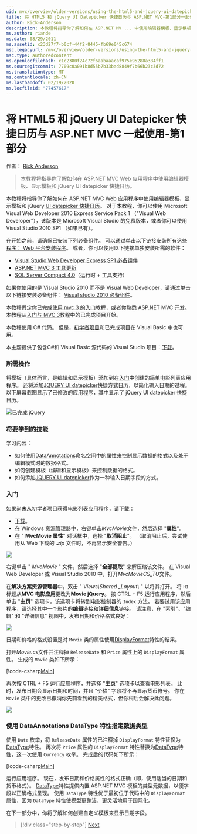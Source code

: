 ```yaml
---
uid: mvc/overview/older-versions/using-the-html5-and-jquery-ui-datepicker-popup-calendar-with-aspnet-mvc/using-the-html5-and-jquery-ui-datepicker-popup-calendar-with-aspnet-mvc-part-1
title: 将 HTML5 和 jQuery UI Datepicker 快捷日历与 ASP.NET MVC-第1部分一起使用 |Microsoft Docs
author: Rick-Anderson
description: 本教程将指导你了解如何在 ASP.NET MV ... 中使用编辑器模板、显示模板和 jQuery UI datepicker 快捷日历
ms.author: riande
ms.date: 08/29/2011
ms.assetid: c23d27f7-b0cf-44f2-8445-fb69e045c674
msc.legacyurl: /mvc/overview/older-versions/using-the-html5-and-jquery-ui-datepicker-popup-calendar-with-aspnet-mvc/using-the-html5-and-jquery-ui-datepicker-popup-calendar-with-aspnet-mvc-part-1
msc.type: authoredcontent
ms.openlocfilehash: c1c2380f24c72f6aabaaacaf975e95288a384ff1
ms.sourcegitcommit: 7709c0a091b8d55b7b33bad8849f7b66b23c3d72
ms.translationtype: MT
ms.contentlocale: zh-CN
ms.lasthandoff: 02/19/2020
ms.locfileid: "77457617"
---
```

# <a name="using-the-html5-and-jquery-ui-datepicker-popup-calendar-with-aspnet-mvc---part-1"></a>将 HTML5 和 jQuery UI Datepicker 快捷日历与 ASP.NET MVC 一起使用-第1部分

作者： [Rick Anderson](https://twitter.com/RickAndMSFT)

> 本教程将指导你了解如何在 ASP.NET MVC Web 应用程序中使用编辑器模板、显示模板和 jQuery UI datepicker 快捷日历。

本教程将指导你了解如何在 ASP.NET MVC Web 应用程序中使用编辑器模板、显示模板和 jQuery [UI datepicker 快捷日历](http://plugins.jquery.com/project/datepicker)。 对于本教程，你可以使用 Microsoft Visual Web Developer 2010 Express Service Pack 1 （&quot;Visual Web Developer&quot;），该版本是 Microsoft Visual Studio 的免费版本，或者你可以使用 Visual Studio 2010 SP1 （如果已有）。

在开始之前，请确保已安装下列必备组件。 可以通过单击以下链接安装所有这些[程序： Web 平台安装程序](https://www.microsoft.com/web/gallery/install.aspx?appid=VWD2010SP1Pack)。 或者，你可以使用以下链接单独安装所需的软件：

- [Visual Studio Web Developer Express SP1 必备组件](https://www.microsoft.com/web/gallery/install.aspx?appid=VWD2010SP1Pack)
- [ASP.NET MVC 3 工具更新](https://www.microsoft.com/web/gallery/install.aspx?appsxml=&amp;appid=MVC3)
- [SQL Server Compact 4.0](https://www.microsoft.com/web/gallery/install.aspx?appid=SQLCE;SQLCEVSTools_4_0)（运行时 + 工具支持）

如果你使用的是 Visual Studio 2010 而不是 Visual Web Developer，请通过单击以下链接安装必备组件： [Visual studio 2010 必备组件](https://www.microsoft.com/web/gallery/install.aspx?appsxml=&amp;appid=VS2010SP1Pack)。

本教程假定你已完成[使用 mvc 3 的入门](../getting-started-with-aspnet-mvc3/cs/intro-to-aspnet-mvc-3.md)教程，或者你熟悉 ASP.NET MVC 开发。 本教程从[入门与 MVC 3](../getting-started-with-aspnet-mvc3/cs/intro-to-aspnet-mvc-3.md)教程中的已完成项目开始。

本教程使用 C# 代码。 但是，[初学者项目](https://archive.msdn.microsoft.com/Project/Download/FileDownload.aspx?ProjectName=aspnetmvcsamples&amp;DownloadId=15800)和已完成项目在 Visual Basic 中也可用。

本主题提供了包含C#和 Visual Basic 源代码的 Visual Studio 项目：[下载](https://archive.msdn.microsoft.com/Project/Download/FileDownload.aspx?ProjectName=aspnetmvcsamples&amp;DownloadId=15800)。

### <a name="what-youll-build"></a>所需操作

将模板（具体而言，是编辑和显示模板）添加到在[入门](../getting-started-with-aspnet-mvc3/cs/intro-to-aspnet-mvc-3.md)中创建的简单电影列表应用程序。 还将添加[JQUERY UI datepicker](http://jqueryui.com/demos/datepicker/)快捷方式日历，以简化输入日期的过程。 以下屏幕截图显示了已修改的应用程序，其中显示了 jQuery UI datepicker 快捷日历。

![已完成 jQuery](using-the-html5-and-jquery-ui-datepicker-popup-calendar-with-aspnet-mvc-part-1/_static/image1.png)

### <a name="skills-youll-learn"></a>将要学到的技能

学习内容：

- 如何使用[DataAnnotations](https://msdn.microsoft.com/library/system.componentmodel.dataannotations.aspx)命名空间中的属性来控制显示数据的格式以及处于编辑模式时的数据格式。
- 如何创建模板（编辑和显示模板）来控制数据的格式。
- 如何添加[JQUERY UI datepicker](http://jqueryui.com/demos/datepicker/)作为一种输入日期字段的方式。

### <a name="getting-started"></a>入门

如果尚未从初学者项目获得电影列表应用程序，请下载： 

* [下载](https://code.msdn.microsoft.com/Introduction-to-MVC-3-10d1b098)。
* 在 Windows 资源管理器中，右键单击*MvcMovie*文件，然后选择 "**属性**"。 
* 在 " **MvcMovie 属性**" 对话框中，选择 "**取消阻止**"。 （取消阻止后，尝试使用从 Web 下载的 *.zip* 文件时，不再显示安全警告。）

![](using-the-html5-and-jquery-ui-datepicker-popup-calendar-with-aspnet-mvc-part-1/_static/image2.png)

右键单击 " *MvcMovie* " 文件，然后选择 "**全部提取**" 来解压缩该文件。 在 Visual Web Developer 或 Visual Studio 2010 中，打开*MvcMovieCS\_TU*文件。

在**解决方案资源管理器**中，双击 " *Views\Shared _Layout\\* " 以将其打开。 将 `H1` 标题从**MVC 电影应用**更改为**Movie jQuery**。 按 CTRL + F5 运行应用程序，然后单击 "**主页**" 选项卡，该选项卡将转到电影控制器的 `Index` 方法。 若要试用该应用程序，请选择其中一个影片的**编辑**链接和**详细信息**链接。 请注意，在 "索引"、"编辑" 和 "详细信息" 视图中，发布日期和价格格式良好：

![](using-the-html5-and-jquery-ui-datepicker-popup-calendar-with-aspnet-mvc-part-1/_static/image3.png)

日期和价格的格式设置是对 `Movie` 类的属性使用[DisplayFormat](https://msdn.microsoft.com/library/system.componentmodel.dataannotations.displayformatattribute.aspx)特性的结果。

打开*Movie.cs*文件并注释掉 `ReleaseDate` 和 `Price` 属性上的 `DisplayFormat` 属性。 生成的 `Movie` 类如下所示：

[!code-csharp[Main](using-the-html5-and-jquery-ui-datepicker-popup-calendar-with-aspnet-mvc-part-1/samples/sample1.cs)]

再次按 CTRL + F5 运行应用程序，并选择 "**主页**" 选项卡以查看电影列表。 此时，发布日期会显示日期和时间，并且 "价格" 字段将不再显示货币符号。 你在 `Movie` 类中的更改已撤消你先前看到的精美格式，但你稍后会解决此问题。

![](using-the-html5-and-jquery-ui-datepicker-popup-calendar-with-aspnet-mvc-part-1/_static/image4.png)

### <a name="using-the-dataannotations-datatype-attribute-to-specify-the-data-type"></a>使用 DataAnnotations DataType 特性指定数据类型

使用 `Date` 枚举，将 `ReleaseDate` 属性的已注释掉 `DisplayFormat` 特性替换为[DataType](https://msdn.microsoft.com/library/system.componentmodel.dataannotations.datatype.aspx)特性。 再次将 `Price` 属性的 `DisplayFormat` 特性替换为[DataType](https://msdn.microsoft.com/library/system.componentmodel.dataannotations.datatype.aspx)特性，这一次使用 `Currency` 枚举。 完成后的代码如下所示：

[!code-csharp[Main](using-the-html5-and-jquery-ui-datepicker-popup-calendar-with-aspnet-mvc-part-1/samples/sample2.cs)]

运行应用程序。 现在，发布日期和价格属性的格式正确（即，使用适当的日期和货币格式）。 [DataType](https://msdn.microsoft.com/library/system.componentmodel.dataannotations.datatype.aspx)特性提供内置 ASP.NET MVC 模板的类型元数据，以便字段以正确格式呈现。 使用 `DataType` 特性优于最初位于代码中的 `DisplayFormat` 属性，因为 `DataType` 特性使模型更整洁，更灵活地用于国际化。

在下一部分中，你将了解如何创建自定义模板来显示日期字段。

> [!div class="step-by-step"]
> [Next](using-the-html5-and-jquery-ui-datepicker-popup-calendar-with-aspnet-mvc-part-2.md)
